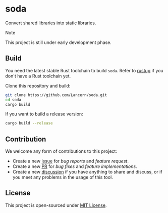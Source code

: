 # soda

Convert shared libraries into static libraries.

> [!NOTE]
> This project is still under early development phase.

## Build

You need the latest stable Rust toolchain to build `soda`. Refer to [rustup] if
you don't have a Rust toolchain yet.

[rustup]: https://rustup.rs/

Clone this repository and build:

```bash
git clone https://github.com/Lancern/soda.git
cd soda
cargo build
```

If you want to build a release version:

```bash
cargo build --release
```

## Contribution

We welcome any form of contributions to this project:

- Create a new [issue] for _bug reports_ and _feature request_.
- Create a new [PR] for _bug fixes_ and _feature implementations_.
- Create a new [discussion] if you have anything to share and discuss, or if you
  meet any problems in the usage of this tool.

[issue]: https://github.com/Lancern/soda/issues
[PR]: https://github.com/Lancern/soda/pulls
[discussion]: https://github.com/Lancern/soda/discussions

## License

This project is open-sourced under [MIT License](./LICENSE).
